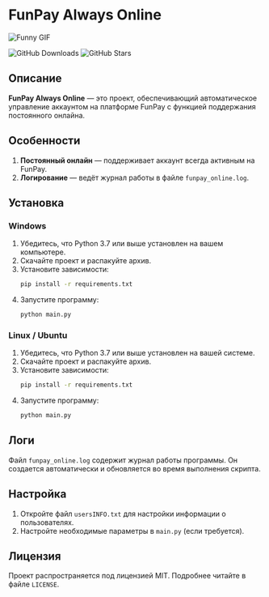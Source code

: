 # FunPay Always Online

![Funny GIF](https://ibb.co/1KZ0Z4F)

![GitHub Downloads](https://img.shields.io/github/downloads/Macros123Macr/FunPay-Always-Online/total?color=purple&logo=GitHub&style=for-the-badge) ![GitHub Stars](https://img.shields.io/github/stars/Macros123Macr/FunPay-Always-Online?color=purple&logo=GitHub&style=for-the-badge)

## Описание

**FunPay Always Online** — это проект, обеспечивающий автоматическое управление аккаунтом на платформе FunPay с функцией поддержания постоянного онлайна. 

## Особенности

1. **Постоянный онлайн** — поддерживает аккаунт всегда активным на FunPay.
2. **Логирование** — ведёт журнал работы в файле `funpay_online.log`.

## Установка

### Windows
1. Убедитесь, что Python 3.7 или выше установлен на вашем компьютере.
2. Скачайте проект и распакуйте архив.
3. Установите зависимости:
   ```bash
   pip install -r requirements.txt
   ```
4. Запустите программу:
   ```bash
   python main.py
   ```

### Linux / Ubuntu
1. Убедитесь, что Python 3.7 или выше установлен на вашей системе.
2. Скачайте проект и распакуйте архив.
3. Установите зависимости:
   ```bash
   pip install -r requirements.txt
   ```
4. Запустите программу:
   ```bash
   python main.py
   ```

## Логи
Файл `funpay_online.log` содержит журнал работы программы. Он создается автоматически и обновляется во время выполнения скрипта.

## Настройка

1. Откройте файл `usersINFO.txt` для настройки информации о пользователях.
2. Настройте необходимые параметры в `main.py` (если требуется).

## Лицензия

Проект распространяется под лицензией MIT. Подробнее читайте в файле `LICENSE`.
